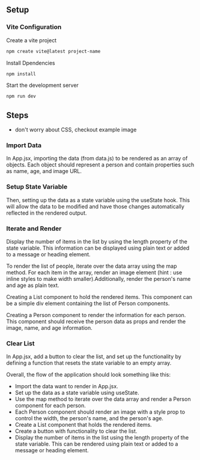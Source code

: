 ## Setup

### Vite Configuration

Create a vite project <br>
```sh
npm create vite@latest project-name
```
Install Dpendencies <br>
```sh
npm install
```
Start the development server <br>
```sh
npm run dev 
```
## Steps

- don't worry about CSS, checkout example image

### Import Data

In App.jsx, importing the data (from data.js) to be rendered as an array of objects. Each object should represent a person and contain properties such as name, age, and image URL.

### Setup State Variable

Then, setting up the data as a state variable using the useState hook. This will allow the data to be modified and have those changes automatically reflected in the rendered output.

### Iterate and Render

Display the number of items in the list by using the length property of the state variable. This information can be displayed using plain text or added to a message or heading element.

To render the list of people, iterate over the data array using the map method. For each item in the array, render an image element (hint : use inline styles to make width smaller).Additionally, render the person's name and age as plain text.

Creating a List component to hold the rendered items. This component can be a simple div element containing the list of Person components.

Creating a Person component to render the information for each person. This component should receive the person data as props and render the image, name, and age information.

### Clear List

In App.jsx, add a button to clear the list, and set up the functionality by defining a function that resets the state variable to an empty array.

Overall, the flow of the application should look something like this:

- Import the data want to render in App.jsx.
- Set up the data as a state variable using useState.
- Use the map method to iterate over the data array and render a Person component for each person.
- Each Person component should render an image with a style prop to control the width, the person's name, and the person's age.
- Create a List component that holds the rendered items.
- Create a button with functionality to clear the list.
- Display the number of items in the list using the length property of the state variable. This can be rendered using plain text or added to a message or heading element.